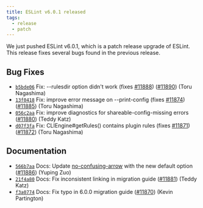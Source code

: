```yaml
---
title: ESLint v6.0.1 released
tags:
  - release
  - patch
---
```


We just pushed ESLint v6.0.1, which is a patch release upgrade of ESLint. This release fixes several bugs found in the previous release.












## Bug Fixes


* [`b5bde06`](https://github.com/eslint/eslint/commit/b5bde0669bd6a7a6b8e38cdf204d8d4b932cea63) Fix: --rulesdir option didn't work (fixes [#11888](https://github.com/eslint/eslint/issues/11888)) ([#11890](https://github.com/eslint/eslint/issues/11890)) (Toru Nagashima)
* [`13f0418`](https://github.com/eslint/eslint/commit/13f041897ee31982808a57b4d06450b57c9b27dc) Fix: improve error message on --print-config (fixes [#11874](https://github.com/eslint/eslint/issues/11874)) ([#11885](https://github.com/eslint/eslint/issues/11885)) (Toru Nagashima)
* [`056c2aa`](https://github.com/eslint/eslint/commit/056c2aaf39a5f8d06de24f06946dda95032a0361) Fix: improve diagnostics for shareable-config-missing errors ([#11880](https://github.com/eslint/eslint/issues/11880)) (Teddy Katz)
* [`d07f3fa`](https://github.com/eslint/eslint/commit/d07f3fae19b901c30cf4998f10722cb3182bd237) Fix: CLIEngine#getRules() contains plugin rules (fixes [#11871](https://github.com/eslint/eslint/issues/11871)) ([#11872](https://github.com/eslint/eslint/issues/11872)) (Toru Nagashima)




## Documentation


* [`566b7aa`](https://github.com/eslint/eslint/commit/566b7aa5d61fb31cd47fe4da7820b07cf9bde1ec) Docs: Update [no-confusing-arrow](/docs/rules/no-confusing-arrow) with the new default option ([#11886](https://github.com/eslint/eslint/issues/11886)) (Yuping Zuo)
* [`21f4a80`](https://github.com/eslint/eslint/commit/21f4a8057ccc941f72bb617ae3b5c135a774f6c0) Docs: Fix inconsistent linking in migration guide ([#11881](https://github.com/eslint/eslint/issues/11881)) (Teddy Katz)
* [`f3a0774`](https://github.com/eslint/eslint/commit/f3a0774a8879b08777a4aedc76677f13d5156242) Docs: Fix typo in 6.0.0 migration guide ([#11870](https://github.com/eslint/eslint/issues/11870)) (Kevin Partington)
